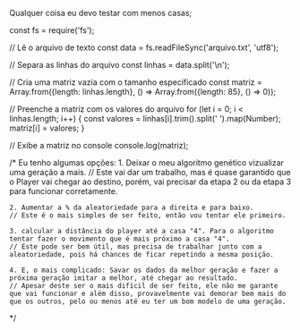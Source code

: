 Qualquer coisa eu devo testar com menos casas;

const fs = require('fs');

// Lê o arquivo de texto
const data = fs.readFileSync('arquivo.txt', 'utf8');

// Separa as linhas do arquivo
const linhas = data.split('\n');

// Cria uma matriz vazia com o tamanho especificado
const matriz = Array.from({length: linhas.length}, () => 
                   Array.from({length: 85}, () => 0));

// Preenche a matriz com os valores do arquivo
for (let i = 0; i < linhas.length; i++) {
  const valores = linhas[i].trim().split(' ').map(Number);
  matriz[i] = valores;
}

// Exibe a matriz no console
console.log(matriz);

/*
  Eu tenho algumas opções:
    1. Deixar o meu algoritmo genético vizualizar uma geração a mais. 
    // Este vai dar um trabalho, mas é quase garantido que o Player vai chegar ao destino, porém, vai precisar da etapa 2 ou da etapa 3 para funcionar corretamente.

    2. Aumentar a % da aleatoriedade para a direita e para baixo. 
    // Este é o mais simples de ser feito, então vou tentar ele primeiro.

    3. calcular a distância do player até a casa "4". Para o algoritmo tentar fazer o movimento que é mais próximo a casa "4".
    // Este pode ser bem útil, mas precisa de trabalhar junto com a aleatoriedade, pois há chances de ficar repetindo a mesma posição.

    4. E, o mais complicado: Savar os dados da melhor geração e fazer a próxima geração imitar a melhor, até chegar ao resultado. 
    // Apesar deste ser o mais difícil de ser feito, ele não me garante que vai funcionar e além disso, provavelmente vai demorar bem mais do que os outros, pelo ou menos até eu ter um bom modelo de uma geração.
*/
